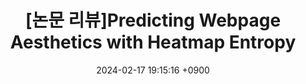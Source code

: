 ---
layout: post
title:  "[논문 리뷰]Predicting Webpage Aesthetics with Heatmap Entropy"
date:   2024-02-17 19:15:16 +0900
categories: projects
tags: gamcheugi
---